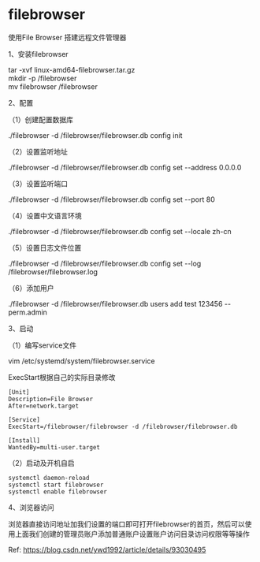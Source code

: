 # filebrowser
使用File Browser 搭建远程文件管理器  

1、安装filebrowser

tar -xvf linux-amd64-filebrowser.tar.gz  
mkdir -p /filebrowser  
mv filebrowser /filebrowser  

2、配置

（1）创建配置数据库

./filebrowser -d /filebrowser/filebrowser.db config init


（2）设置监听地址

./filebrowser -d /filebrowser/filebrowser.db config set --address 0.0.0.0



（3）设置监听端口

./filebrowser -d /filebrowser/filebrowser.db config set --port 80



（4）设置中文语言环境

./filebrowser -d /filebrowser/filebrowser.db config set --locale zh-cn



（5）设置日志文件位置

./filebrowser -d /filebrowser/filebrowser.db config set --log /filebrowser/filebrowser.log



（6）添加用户

./filebrowser -d /filebrowser/filebrowser.db users add test 123456 --perm.admin



3、启动

（1）编写service文件

vim /etc/systemd/system/filebrowser.service



ExecStart根据自己的实际目录修改
```  
[Unit]
Description=File Browser
After=network.target

[Service]
ExecStart=/filebrowser/filebrowser -d /filebrowser/filebrowser.db

[Install]
WantedBy=multi-user.target
```  


（2）启动及开机自启
```  
systemctl daemon-reload
systemctl start filebrowser
systemctl enable filebrowser
```  


4、浏览器访问

浏览器直接访问地址加我们设置的端口即可打开filebrowser的首页，然后可以使用上面我们创建的管理员账户添加普通账户设置账户访问目录访问权限等等操作


Ref: https://blog.csdn.net/ywd1992/article/details/93030495  


